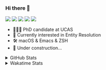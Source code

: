 ### Hi there 👋

[![](https://img.shields.io/badge/-Email-325180?logo=maildotru&logoColor=white&style=flat-square)](mailto:wang@tianshu.me)
[![](https://img.shields.io/badge/-GitHub-black?logo=GitHub&style=flat-square)](https://github.com/tshu-w)
[![](https://img.shields.io/badge/-Telegram-26a5e4?labelColor=fafafa&logo=telegram&style=flat-square)](https://t.me/tshu_w) 
[![](https://img.shields.io/badge/-Twitter-1da1f2?logo=Twitter&logoColor=white&style=flat-square)](https://twitter.com/tshu_w)
[![](https://komarev.com/ghpvc/?username=tshu-w&color=blueviolet&style=flat-square)]()



- 🧑🏻‍🎓 PhD candidate at UCAS
- 🔭 Currently interested in Entity Resolution
- 🛠 macOS & Emacs & ZSH
- 🚧 Under construction...

<details>

<summary>GitHub Stats</summary>

![Tianshu's GitHub stats](https://github-readme-stats.vercel.app/api?username=tshu-w&show_icons=true&theme=buefy&count_private=true)
  
</details>


<details>
  <summary>Wakatime Stats</summary>

  Currently, files accessed by tramp cannot be tracked by wakatime, see https://github.com/wakatime/wakatime-mode/issues/27
  <br>
  
<!--START_SECTION:waka-->
**I'm an Early 🐤** 

```text
🌞 Morning    57 commits     █████░░░░░░░░░░░░░░░░░░░░   21.19% 
🌆 Daytime    144 commits    █████████████░░░░░░░░░░░░   53.53% 
🌃 Evening    62 commits     █████░░░░░░░░░░░░░░░░░░░░   23.05% 
🌙 Night      6 commits      ░░░░░░░░░░░░░░░░░░░░░░░░░   2.23%

```
📅 **I'm Most Productive on Monday** 

```text
Monday       60 commits     █████░░░░░░░░░░░░░░░░░░░░   22.3% 
Tuesday      44 commits     ████░░░░░░░░░░░░░░░░░░░░░   16.36% 
Wednesday    22 commits     ██░░░░░░░░░░░░░░░░░░░░░░░   8.18% 
Thursday     23 commits     ██░░░░░░░░░░░░░░░░░░░░░░░   8.55% 
Friday       31 commits     ███░░░░░░░░░░░░░░░░░░░░░░   11.52% 
Saturday     46 commits     ████░░░░░░░░░░░░░░░░░░░░░   17.1% 
Sunday       43 commits     ████░░░░░░░░░░░░░░░░░░░░░   15.99%

```


📊 **This Week I Spent My Time On** 

```text
💬 Programming Languages: 
sh                       28 hrs 52 mins      ██████████████████░░░░░░░   72.51% 
Emacs Lisp               6 hrs 31 mins       ████░░░░░░░░░░░░░░░░░░░░░   16.4% 
Org                      2 hrs 30 mins       █░░░░░░░░░░░░░░░░░░░░░░░░   6.29% 
Bash                     1 hr 14 mins        ░░░░░░░░░░░░░░░░░░░░░░░░░   3.12% 
Other                    40 mins             ░░░░░░░░░░░░░░░░░░░░░░░░░   1.68%

🔥 Editors: 
Zsh                      28 hrs 52 mins      ██████████████████░░░░░░░   72.51% 
Emacs                    10 hrs 56 mins      ██████░░░░░░░░░░░░░░░░░░░   27.49%

🐱‍💻 Projects: 
Terminal                 14 hrs              ████████░░░░░░░░░░░░░░░░░   35.18% 
deep-learning-project-tem7 hrs 16 mins       ████░░░░░░░░░░░░░░░░░░░░░   18.29% 
emacs                    6 hrs 58 mins       ████░░░░░░░░░░░░░░░░░░░░░   17.49% 
dotfiles                 4 hrs 14 mins       ██░░░░░░░░░░░░░░░░░░░░░░░   10.67% 
Unknown Project          2 hrs 40 mins       █░░░░░░░░░░░░░░░░░░░░░░░░   6.74%

💻 Operating System: 
Mac                      22 hrs 10 mins      ██████████████░░░░░░░░░░░   55.69% 
Linux                    17 hrs 38 mins      ███████████░░░░░░░░░░░░░░   44.31%

```

**I Mostly Code in Python** 

```text
Python                   7 repos             █████████░░░░░░░░░░░░░░░░   36.84% 
HTML                     2 repos             ██░░░░░░░░░░░░░░░░░░░░░░░   10.53% 
Emacs Lisp               2 repos             ██░░░░░░░░░░░░░░░░░░░░░░░   10.53% 
JavaScript               2 repos             ██░░░░░░░░░░░░░░░░░░░░░░░   10.53% 
TeX                      2 repos             ██░░░░░░░░░░░░░░░░░░░░░░░   10.53%

```



 Last Updated on 09/12/2021
<!--END_SECTION:waka-->
</details>
